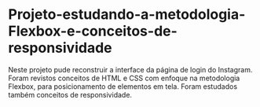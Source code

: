 # Projeto-estudando-a-metodologia-Flexbox-e-conceitos-de-responsividade
Neste projeto pude reconstruir a interface da página de login do Instagram. Foram revistos conceitos de HTML e CSS com enfoque na metodologia Flexbox, para posicionamento de elementos em tela. Foram estudados também conceitos de responsividade.
